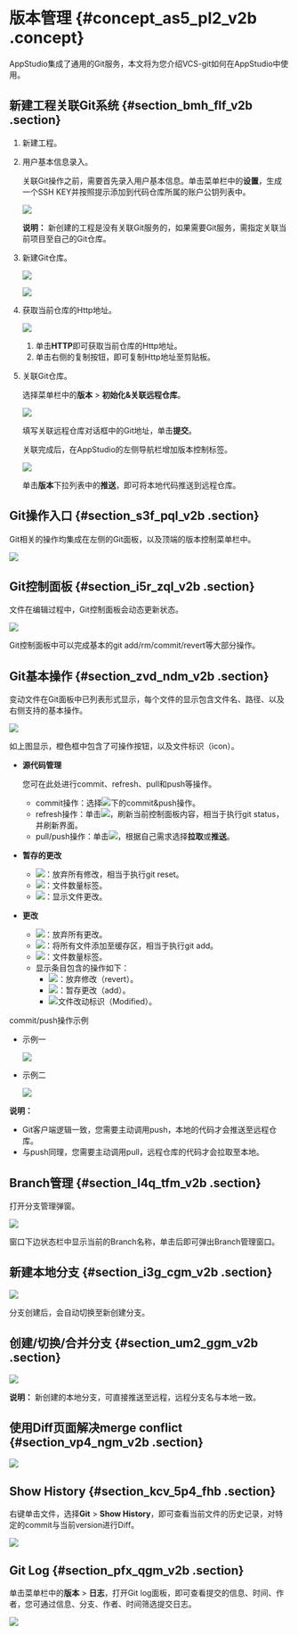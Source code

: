 # 版本管理 {#concept_as5_pl2_v2b .concept}

AppStudio集成了通用的Git服务，本文将为您介绍VCS-git如何在AppStudio中使用。

## 新建工程关联Git系统 {#section_bmh_flf_v2b .section}

1.  新建工程。
2.  用户基本信息录入。

    关联Git操作之前，需要首先录入用户基本信息。单击菜单栏中的**设置**，生成一个SSH KEY并按照提示添加到代码仓库所属的账户公钥列表中。

    ![](http://static-aliyun-doc.oss-cn-hangzhou.aliyuncs.com/assets/img/17729/155900568641723_zh-CN.png)

    **说明：** 新创建的工程是没有关联Git服务的，如果需要Git服务，需指定关联当前项目至自己的Git仓库。

3.  新建Git仓库。

    ![](http://static-aliyun-doc.oss-cn-hangzhou.aliyuncs.com/assets/img/17729/155900568641725_zh-CN.png)

    ![](http://static-aliyun-doc.oss-cn-hangzhou.aliyuncs.com/assets/img/17729/155900568641726_zh-CN.png)

4.  获取当前仓库的Http地址。

    ![](http://static-aliyun-doc.oss-cn-hangzhou.aliyuncs.com/assets/img/17729/155900568641728_zh-CN.png)

    1.  单击**HTTP**即可获取当前仓库的Http地址。
    2.  单击右侧的复制按钮，即可复制Http地址至剪贴板。
5.  关联Git仓库。

    选择菜单栏中的**版本** \> **初始化&关联远程仓库**。

    ![](http://static-aliyun-doc.oss-cn-hangzhou.aliyuncs.com/assets/img/17729/155900568741729_zh-CN.png)

    填写关联远程仓库对话框中的Git地址，单击**提交**。

    关联完成后，在AppStudio的左侧导航栏增加版本控制标签。

    ![](http://static-aliyun-doc.oss-cn-hangzhou.aliyuncs.com/assets/img/17729/15590056879674_zh-CN.png)

    单击**版本**下拉列表中的**推送**，即可将本地代码推送到远程仓库。


## Git操作入口 {#section_s3f_pql_v2b .section}

Git相关的操作均集成在左侧的Git面板，以及顶端的版本控制菜单栏中。

![](http://static-aliyun-doc.oss-cn-hangzhou.aliyuncs.com/assets/img/17729/15590056879675_zh-CN.png)

## Git控制面板 {#section_i5r_zql_v2b .section}

文件在编辑过程中，Git控制面板会动态更新状态。

![](images/9676_zh-CN.gif)

Git控制面板中可以完成基本的git add/rm/commit/revert等大部分操作。

## Git基本操作 {#section_zvd_ndm_v2b .section}

变动文件在Git面板中已列表形式显示，每个文件的显示包含文件名、路径、以及右侧支持的基本操作。

![](http://static-aliyun-doc.oss-cn-hangzhou.aliyuncs.com/assets/img/17729/15590056879773_zh-CN.png)

如上图显示，橙色框中包含了可操作按钮，以及文件标识（icon）。

-   **源代码管理** 

    您可在此处进行commit、refresh、pull和push等操作。

    -   commit操作：选择![](http://static-aliyun-doc.oss-cn-hangzhou.aliyuncs.com/assets/img/17729/15590056879680_zh-CN.png)下的commit&push操作。
    -   refresh操作：单击![](http://static-aliyun-doc.oss-cn-hangzhou.aliyuncs.com/assets/img/17729/15590056879681_zh-CN.png)，刷新当前控制面板内容，相当于执行git status，并刷新界面。
    -   pull/push操作：单击![](http://static-aliyun-doc.oss-cn-hangzhou.aliyuncs.com/assets/img/17729/15590056879682_zh-CN.png)，根据自己需求选择**拉取**或**推送**。
-   **暂存的更改** 
    -   ![](http://static-aliyun-doc.oss-cn-hangzhou.aliyuncs.com/assets/img/17729/15590056879683_zh-CN.png)：放弃所有修改，相当于执行git reset。
    -   ![](http://static-aliyun-doc.oss-cn-hangzhou.aliyuncs.com/assets/img/17729/15590056879684_zh-CN.png)：文件数量标签。
    -   ![](http://static-aliyun-doc.oss-cn-hangzhou.aliyuncs.com/assets/img/17729/15590056879685_zh-CN.png)：显示文件更改。
-   **更改** 
    -   ![](http://static-aliyun-doc.oss-cn-hangzhou.aliyuncs.com/assets/img/17729/15590056879686_zh-CN.png)：放弃所有更改。
    -   ![](http://static-aliyun-doc.oss-cn-hangzhou.aliyuncs.com/assets/img/17729/15590056879687_zh-CN.png)：将所有文件添加至缓存区，相当于执行git add。
    -   ![](http://static-aliyun-doc.oss-cn-hangzhou.aliyuncs.com/assets/img/17729/15590056879684_zh-CN.png)：文件数量标签。
    -   显示条目包含的操作如下：
        -   ![](http://static-aliyun-doc.oss-cn-hangzhou.aliyuncs.com/assets/img/17729/15590056879686_zh-CN.png)：放弃修改（revert）。
        -   ![](http://static-aliyun-doc.oss-cn-hangzhou.aliyuncs.com/assets/img/17729/15590056879687_zh-CN.png)：暂存更改（add）。
        -   ![](http://static-aliyun-doc.oss-cn-hangzhou.aliyuncs.com/assets/img/17729/15590056879688_zh-CN.png)文件改动标识（Modified）。

commit/push操作示例

-   示例一

    ![](images/9692_zh-CN.gif)

-   示例二

    ![](images/9693_zh-CN.gif)


**说明：** 

-   Git客户端逻辑一致，您需要主动调用push，本地的代码才会推送至远程仓库。
-   与push同理，您需要主动调用pull，远程仓库的代码才会拉取至本地。

## Branch管理 {#section_l4q_tfm_v2b .section}

打开分支管理弹窗。

![](images/9694_zh-CN.gif)

窗口下边状态栏中显示当前的Branch名称，单击后即可弹出Branch管理窗口。

## 新建本地分支 {#section_i3g_cgm_v2b .section}

![](images/9695_zh-CN.gif)

分支创建后，会自动切换至新创建分支。

## 创建/切换/合并分支 {#section_um2_ggm_v2b .section}

![](images/9696_zh-CN.gif)

**说明：** 新创建的本地分支，可直接推送至远程，远程分支名与本地一致。

## 使用Diff页面解决merge conflict {#section_vp4_ngm_v2b .section}

![](http://static-aliyun-doc.oss-cn-hangzhou.aliyuncs.com/assets/img/17729/155900568841730_zh-CN.png)

## Show History {#section_kcv_5p4_fhb .section}

右键单击文件，选择**Git** \> **Show History**，即可查看当前文件的历史记录，对特定的commit与当前version进行Diff。

![](images/41731_zh-CN.gif)

## Git Log {#section_pfx_qgm_v2b .section}

单击菜单栏中的**版本** \> **日志**，打开Git log面板，即可查看提交的信息、时间、作者，您可通过信息、分支、作者、时间筛选提交日志。

![](http://static-aliyun-doc.oss-cn-hangzhou.aliyuncs.com/assets/img/17729/155900568841732_zh-CN.png)

